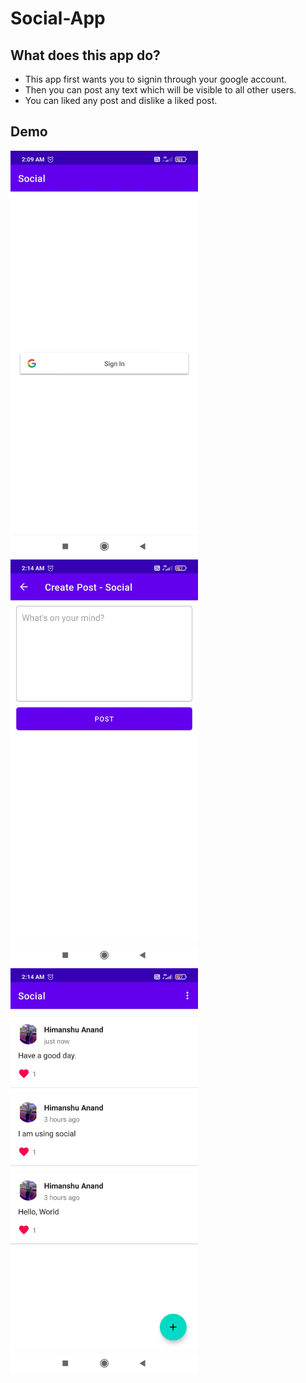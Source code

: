 # Social-App

## What does this app do?
<ul>
  <li>This app first wants you to signin through your google account.</li>
  <li>Then you can post any text which will be visible to all other users.</li>
  <li>You can liked any post and dislike a liked post.</li>
</ul>

## Demo
<img src="media/social-1.jpg" width="300" > <img src="media/social-2.jpg" width="300" > <img src="media/social-3.jpg" width="300">
